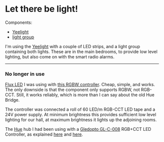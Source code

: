 # Let there be light!

Components:
* [Yeelight](https://home-assistant.io/components/light.yeelight/)
* [light group](https://home-assistant.io/components/light.group/)

I'm using the [Yeelight](https://home-assistant.io/components/light.yeelight/) with a couple of LED strips, and a light group containing both lights. These are in the main bedrooms, to provide low level lighting, but also come on with the smart radio alarms.

<HR>

### No longer in use 

[Flux LED](https://www.home-assistant.io/components/light.flux_led/) I was using with [this RGBW controller](https://smile.amazon.co.uk/gp/product/B07BFPWZNJ/). Cheap, simple, and works. The only downside is that the component only supports RGBW, not RGB-CCT. 
Still, it works reliably, which is more than I can say about the old Hue Bridge. 

The controller was connected a roll of 60 LED/m RGB-CCT LED tape and a 24V power supply.  At minimum brightness this provides sufficient low level lighting for our hall, at maximum brightness it lights up the adjoining rooms.

The [Hue](https://www.home-assistant.io/components/hue/) hub I had been using with a [Gledopto GL-C-008](https://www.aliexpress.com/item/GLEDOPTO-ZIGBEE-Led-Controller-Amazon-Echo-hue-lightify-tradfri-compatible-LED-controller-RGB-CCT-WW-CW/32858603964.html) 
RGB+CCT LED Controller, as explained [here](https://www.howtogeek.com/361560/how-to-make-your-own-philips-hue-lightstrips-for-cheap/) and [here](https://char.gd/blog/2018/building-better-cheaper-philips-hue-led-strips). 


